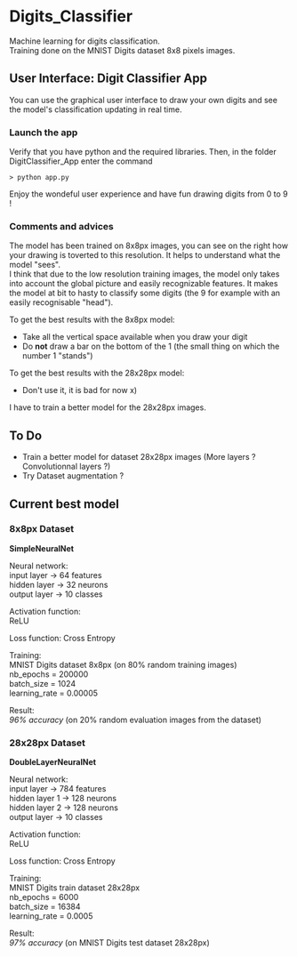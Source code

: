 # Digits_Classifier
Machine learning for digits classification.   
Training done on the MNIST Digits dataset 8x8 pixels images.

## User Interface: **Digit Classifier App**
You can use the graphical user interface to draw your own digits and see the model's classification updating in real time.   

### Launch the app
Verify that you have python and the required libraries. Then, in the folder DigitClassifier_App enter the command   
```console
> python app.py
```
Enjoy the wondeful user experience and have fun drawing digits from 0 to 9 !   

### Comments and advices
The model has been trained on 8x8px images, you can see on the right how your drawing is toverted to this resolution. It helps to understand what the model "sees".   
I think that due to the low resolution training images, the model only takes into account the global picture and easily recognizable features. It makes the model at bit to hasty to classify some digits (the 9 for example with an easily recognisable "head").   
   
To get the best results with the 8x8px model:   
- Take all the vertical space available when you draw your digit
- Do **not** draw a bar on the bottom of the 1 (the small thing on which the number 1 "stands")   
   
To get the best results with the 28x28px model:   
- Don't use it, it is bad for now x)
   
I have to train a better model for the 28x28px images.   

## To Do
- Train a better model for dataset 28x28px images (More layers ? Convolutionnal layers ?)
- Try Dataset augmentation ?

## Current best model

### 8x8px Dataset
**SimpleNeuralNet**   

Neural network:   
input layer  -> 64 features   
hidden layer -> 32 neurons   
output layer -> 10 classes   

Activation function:   
ReLU   

Loss function:
Cross Entropy

Training:   
MNIST Digits dataset 8x8px (on 80% random training images)   
nb_epochs = 200000   
batch_size = 1024   
learning_rate = 0.00005   

Result:   
*96% accuracy* (on 20% random evaluation images from the dataset)   

### 28x28px Dataset
**DoubleLayerNeuralNet**   

Neural network:   
input layer  -> 784 features   
hidden layer 1 -> 128 neurons   
hidden layer 2 -> 128 neurons   
output layer -> 10 classes   

Activation function:   
ReLU   

Loss function:
Cross Entropy

Training:   
MNIST Digits train dataset 28x28px  
nb_epochs = 6000   
batch_size = 16384   
learning_rate = 0.0005   

Result:   
*97% accuracy* (on MNIST Digits test dataset 28x28px)   
